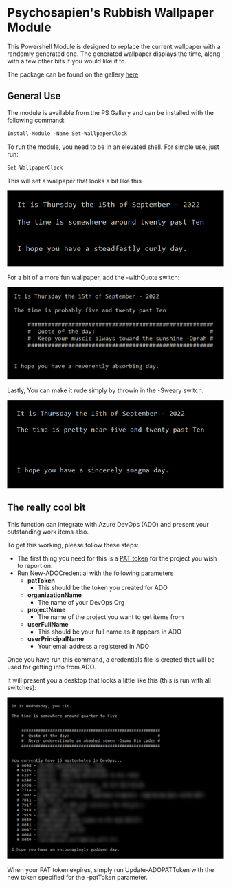 # Psychosapien's Rubbish Wallpaper Module

This Powershell Module is designed to replace the current wallpaper with a randomly generated one. The generated wallpaper displays the time, along with a few other bits if you would like it to.

The package can be found on the gallery [here]()

## General Use

The module is available from the PS Gallery and can be installed with the following command:

```powershell
Install-Module -Name Set-WallpaperClock
```

To run the module, you need to be in an elevated shell. For simple use, just run:

```powershell
Set-WallpaperClock
```

This will set a wallpaper that looks a bit like this

![Vanilla Wallpaper](./Examples/Vanilla.PNG "Vanilla")

For a bit of a more fun wallpaper, add the -withQuote switch:

![Quote Wallpaper](./Examples/Quote.PNG "Quote")

Lastly, You can make it rude simply by throwin in the -Sweary switch:

![Sweary Wallpaper](./Examples/Sweary.PNG "Sweary")

## The really cool bit

This function can integrate with Azure DevOps (ADO) and present your outstanding work items also.

To get this working, please follow these steps:

- The first thing you need for this is a [PAT token](https://docs.microsoft.com/en-us/azure/devops/organizations/accounts/use-personal-access-tokens-to-authenticate?view=azure-devops&tabs=Windows) for the project you wish to report on.
- Run New-ADOCredential with the following parameters
  - **patToken**
    - This should be the token you created for ADO
  - **organizationName**
    - The name of your DevOps Org
  - **projectName**
    - The name of the project you want to get items from
  - **userFullName**
    - This should be your full name as it appears in ADO
  - **userPrincipalName**
    - Your email address a registered in ADO

Once you have run this command, a credentials file is created that will be used for getting info from ADO.

It will present you  a desktop that looks a little like this (this is run with all switches):

![ADO Wallpaper](./Examples/ADO.PNG "ADO")

When your PAT token expires, simply run Update-ADOPATToken with the new token specified for the -patToken parameter.
